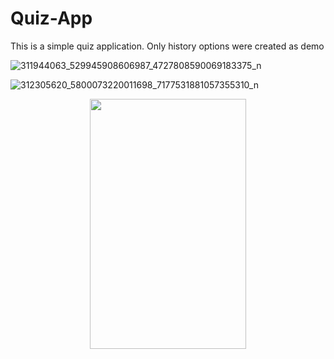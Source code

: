 # Quiz-App
This is a simple quiz application.
Only history options were created as demo

![311944063_529945908606987_4727808590069183375_n](https://user-images.githubusercontent.com/117646017/201483955-f79afd9a-4fed-4c9f-ae4d-e4ec26a5b3c8.jpg)

![312305620_5800073220011698_7177531881057355310_n](https://user-images.githubusercontent.com/117646017/201483984-dfeb7814-3f43-4734-8776-fb574f34ae89.jpg)

<p align= "center">
  <img src="https://user-images.githubusercontent.com/117646017/201483955-f79afd9a-4fed-4c9f-ae4d-e4ec26a5b3c8.jpg" width="250" height="400"/>
</p>
